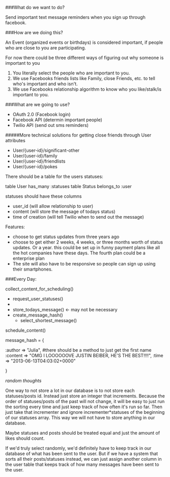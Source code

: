 ###What do we want to do?

Send important text message reminders when you sign up through facebook.

###How are we doing this? 

An Event (organized events or birthdays) is considered important, if people who are close to you are participating.

For now there could be three different ways of figuring out why someone is important to you

1. You literally select the people who are important to you.
2. We use Facebooks friends lists like Family, close Friends, etc. to tell who's important and who isn't.
3. We use Facebooks relationship algorithm to know who you like/stalk/is important to you.

###What are we going to use?

- OAuth 2.0 (Facebook login)
- Facebook API (determin important people)
- Twilio API (send out sms reminders)

#####More technical solutions for getting close friends through User attributes

- User/{user-id}/significant-other
- User/{user-id}/family 
- User/{user-id}/friendlists
- User/{user-id}/pokes

There should be a table for the users statuses:

table User has_many :statuses
table Status belongs_to :user

statuses should have these columns

- user_id (will allow relationship to user)
- content (will store the message of todays status)
- time of creation (will tell Twilio when to send out the message)

Features:

- choose to get status updates from three years ago
- choose to get either 2 weeks, 4 weeks, or three months worth of status updates. Or a year. 
  this could be set up in funny payment plans like all the hot companies have these days. 
  The fourth plan could be a enterprise plan
- The site will also have to be responsive so people can sign up using their smartphones. 

###Every Day:

collect_content_for_scheduling()
  - request_user_statuses()
  - 
  - store_todays_message() <- may not be necessary
  - create_message_hash()
    - select_shortest_message()


schedule_content()

message_hash = {
  
  :author => "Julia", #there should be a method to just get the first name
  :content => "OMG I LOOOOOOVE JUSTIN BEIBER, HE'S THE BEST!!!!",
  :time => "2013-06-13T04:03:02+0000"

}


*random thoughts*

One way to not store a lot in our database is to not store each statuses/posts id. Instead just store an integer that increments. Because the order of statuses/posts of the past will not change, it will be easy to just run the sorting every time and just keep track of how often it's run so far. Then just take that incrementer and ignore incrementer*statuses of the beginning of our statuses array. This way we will not have to store anything in our database.

Maybe statuses and posts should be treated equal and just the amount of likes should count.

If we'd truly select randomly, we'd definitely have to keep track in our database of what has been sent to the user. But if we have a system that sorts all their posts/statuses instead, we can just assign another column in the user table that keeps track of how many messages have been sent to the user.



























